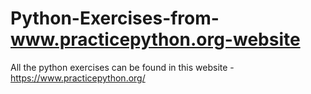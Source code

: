 # Python-Exercises-from-www.practicepython.org-website
All the python exercises can be found in this website - https://www.practicepython.org/
